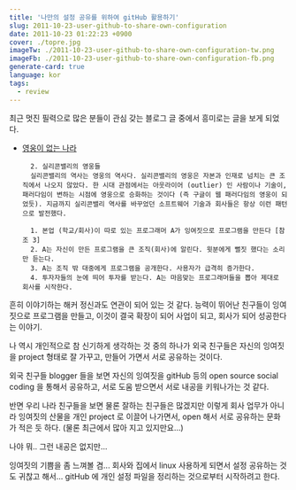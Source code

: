 ```yaml
---
title: '나만의 설정 공유를 위하여 gitHub 활용하기'
slug: 2011-10-23-user-github-to-share-own-configuration
date: 2011-10-23 01:22:23 +0900
cover: ./topre.jpg
imageTw: ./2011-10-23-user-github-to-share-own-configuration-tw.png
imageFb: ./2011-10-23-user-github-to-share-own-configuration-fb.png
generate-card: true
language: kor
tags:
  - review
---
```


최근 멋진 필력으로 많은 분들이 관심 갖는 블로그 글 중에서 흥미로는 글을 보게 되었다.

<!--more-->

- [영웅이 없는 나라](http://sangminpark.wordpress.com/2011/09/13/%EC%98%81%EC%9B%85-%EC%97%86%EB%8A%94-%EB%82%98%EB%9D%BC/)

      	2. 실리콘밸리의 영웅들
      	실리콘밸리의 역사는 영웅의 역사다. 실리콘밸리의 영웅은 자본과 인재로 넘치는 큰 조직에서 나오지 않았다. 한 시대 관점에서는 아웃라이어 (outlier) 인 사람이나 기술이, 패러다임이 변하는 시점에 영웅으로 승화하는 것이다 (즉 구글이 웹 패러다임의 영웅이 되었듯). 지금까지 실리콘밸리 역사를 바꾸었던 소프트웨어 기술과 회사들은 항상 이런 패턴으로 발전했다.

      	1. 본업 (학교/회사)이 따로 있는 프로그래머 A가 잉여짓으로 프로그램을 만든다 [참조 3]
      	2. A는 자신이 만든 프로그램을 큰 조직(회사)에 알린다. 윗분에게 뻘짓 했다는 소리만 듣는다.
      	3. A는 조직 밖 대중에게 프로그램을 공개한다. 사용자가 급격히 증가한다.
      	4. 투자자들의 눈에 띄어 투자를 받는다. A는 마음맞는 프로그래머들을 뽑아 제대로 회사를 시작한다.

흔히 이야기하는 해커 정신과도 연관이 되어 있는 것 같다.
능력이 뛰어난 친구들이 잉여짓으로 프로그램을 만들고, 이것이 결국 확장이 되어 사업이 되고, 회사가 되어 성공한다는 이야기.

나 역시 개인적으로 참 신기하게 생각하는 것 중의 하나가 외국 친구들은 자신의 잉여짓을 project 형태로 잘 가꾸고, 만들어 가면서 서로 공유하는 것이다.

외국 친구들 blogger 들을 보면 자신의 잉여짓을 gitHub 등의 open source social coding 을 통해서 공유하고, 서로 도움 받으면서 서로 내공을 키워나가는 것 같다.

반면 우리 나라 친구들을 보면 물론 잘하는 친구들은 많겠지만 이렇게 회사 업무가 아니라 잉여짓의 산물을 개인 project 로 이끌어 나가면서, open 해서 서로 공유하는 문화가 적은 듯 하다. (물론 최근에서 많아 지고 있지만요...)

나야 뭐.. 그런 내공은 없지만...

잉여짓의 기쁨을 좀 느껴볼 겸... 회사와 집에서 linux 사용하게 되면서 설정 공유하는 것도 귀찮고 해서...
gitHub 에 개인 설정 파일을 정리하는 것으로부터 시작하려고 한다.
